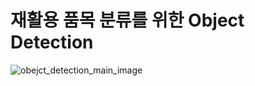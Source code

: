 # 재활용 품목 분류를 위한 Object Detection

![obejct_detection_main_image](https://github.com/97DongHyeokOH/WebPragramming2020/assets/64296314/5bf6084e-5e0f-4c2d-b144-59a9bce57546)
